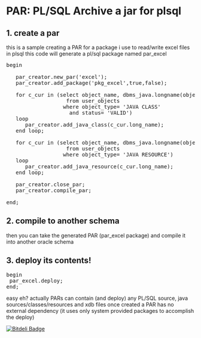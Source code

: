 PAR: PL/SQL Archive
a jar for plsql
=======

## 1. create a par
this is a sample creating a PAR for a package i use to read/write excel files in plsql
this code will generate a pl/sql package named par_excel

<pre>
begin
   
   par_creator.new_par('excel');
   par_creator.add_package('pkg_excel',true,false);
   
   for c_cur in (select object_name, dbms_java.longname(object_name) long_name 
                   from user_objects 
                  where object_type= 'JAVA CLASS'
                    and status= 'VALID') 
   loop
      par_creator.add_java_class(c_cur.long_name);
   end loop;
   
   for c_cur in (select object_name, dbms_java.longname(object_name) long_name 
                   from user_objects 
                  where object_type= 'JAVA RESOURCE') 
   loop
      par_creator.add_java_resource(c_cur.long_name);
   end loop;
   
   par_creator.close_par;
   par_creator.compile_par;
   
end;
</pre>


## 2. compile to another schema
then you can take the generated PAR (par_excel package) and compile it 
into another oracle schema

## 3. deploy its contents!

<pre>
begin
 par_excel.deploy;
end;
</pre>


easy eh?
actually PARs can contain (and deploy) any PL/SQL source, java sources/classes/resources and xdb files
once created a PAR has no external dependency (it uses only system provided packages to accomplish the deploy)

[![Bitdeli Badge](https://d2weczhvl823v0.cloudfront.net/aaaristo/par/trend.png)](https://bitdeli.com/free "Bitdeli Badge")
